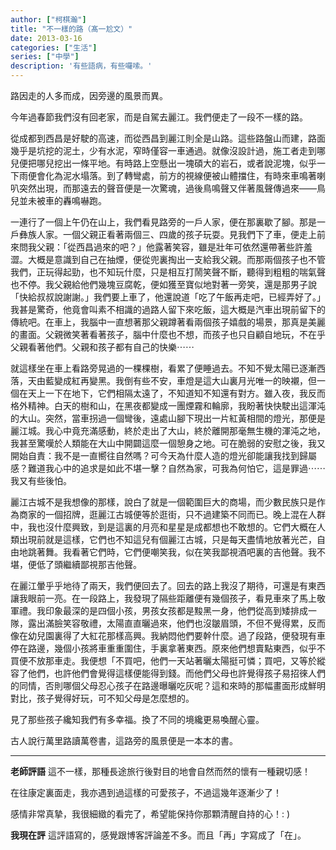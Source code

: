 ```yaml
---
author: ["柯棋瀚"]
title: "不一樣的路（髙一尬文）"
date: 2013-03-16
categories: ["生活"]
series: ["中學"]
description: '有些語病，有些囉嗦。'
---
```


路因走的人多而成，因旁邊的風景而異。

今年過春節我們沒有回老家，而是自駕去麗江。我們便走了一段不一樣的路。

從成都到西昌是好駛的高速，而從西昌到麗江則全是山路。這些路盤山而建，路面幾乎是坑挖的泥土，少有水泥，窄時僅容一車通過。就像沒設計過，施工者走到哪兒便把哪兒挖出一條平地。有時路上空懸出一塊碩大的岩石，或者說泥塊，似乎一下雨便會化為泥水塌落。到了轉彎處，前方的視線便被山體擋住，有時來車鳴著喇叭突然出現，而那遠去的聲音便是一次驚魂，過後鳥鳴聲又伴著風聲傳過來——鳥兒並未被車的轟鳴嚇跑。

一連行了一個上午仍在山上，我們看見路旁的一戶人家，便在那裏歇了腳。那是一戶彝族人家。一個父親正看著兩個三、四歲的孩子玩耍。見我們下了車，便走上前來問我父親：「從西昌過來的吧？」他露著笑容，雖是壯年可依然還帶著些許羞澀。大概是意識到自己在抽煙，便從兜裏掏出一支給我父親。而那兩個孩子也不管我們，正玩得起勁，也不知玩什麼，只是相互打鬧笑聲不斷，聽得到粗粗的喘氣聲也不停。我父親給他們幾塊豆腐乾，便如獲至寶似地對著一旁笑，還是那男子說「快給叔叔說謝謝。」我們要上車了，他還說道「吃了午飯再走吧，已經弄好了。」我甚是驚奇，他竟會叫素不相識的過路人留下來吃飯，這大概是汽車出現前留下的傳統吧。在車上，我腦中一直想著那父親蹲著看兩個孩子嬉戲的場景，那真是美麗的畫面。父親微笑著看著孩子，腦中什麼也不想，而孩子也只自顧自地玩，不在乎父親看著他們。父親和孩子都有自己的快樂⋯⋯

就這樣坐在車上看路旁晃過的一棵棵樹，看累了便睡過去。不知不覺太陽已逐漸西落，天由藍變成紅再變黑。我倒有些不安，車燈是這大山裏月光唯一的映襯，但一個在天上一下在地下，它們相隔太遠了，不知道知不知還有對方。雖入夜，我反而格外精神。白天的樹和山，在黑夜都變成一團煙霧和輪廓，我盼著快快駛出這渾沌的大山。突然，當車拐過一個彎後，遠處山腳下現出一片紅黃相間的燈光，那便是麗江城。我心中竟充滿感動，終於走出了大山，終於離開那毫無生機的渾沌之地，我甚至驚嘆於人類能在大山中開闢這麼一個憩身之地。可在脆弱的安慰之後，我又開始自責：我不是一直嚮往自然嗎？可今天為什麼人造的燈光卻能讓我找到歸屬感？難道我心中的追求是如此不堪一擊？自然為家，可我為何怕它，這是罪過⋯⋯我又有些後怕。

麗江古城不是我想像的那樣，說白了就是一個範圍巨大的商場，而少數民族只是作為商家的一個招牌，逛麗江古城便等於逛街，只不過建築不同而已。晚上混在人群中，我也沒什麼興致，到是這裏的月亮和星星是成都想也不敢想的。它們大概在人類出現前就是這樣，它們也不知這兒有個麗江古城，只是每天盡情地放著光芒，自由地跳著舞。我看著它們時，它們便嘲笑我，似在笑我鄙視酒吧裏的吉他聲。我不堪，便低了頭繼續鄙視那吉他聲。

在麗江暈乎乎地待了兩天，我們便回去了。回去的路上我沒了期待，可還是有東西讓我眼前一亮。在一段路上，我發現了隔些距離便有幾個孩子，看見車來了馬上敬軍禮。我印象最深的是四個小孩，男孩女孩都是黢黑一身，他們從高到矮排成一隊，露出滿臉笑容敬禮，太陽直直曬過來，他們也沒皺眉頭，不但不覺得累，反而像在幼兒園裏得了大紅花那樣高興。我納悶他們要幹什麼。過了段路，便發現有車停在路邊，幾個小孩將車重重圍住，手裏拿著東西。原來他們想賣點東西，似乎不買便不放那車走。我便想「不買吧，他們一天站著曬太陽挺可憐；買吧，又等於縱容了他們，也許他們會覺得這樣便能得到錢。而他們父母也許覺得孩子易招徠人們的同情，否則哪個父母忍心孩子在路邊曝曬吃灰呢？這和來時的那幅畫面形成鮮明對比，孩子覺得好玩，可不知父母是怎麼想的。

見了那些孩子纔知我們有多幸福。換了不同的境纔更易喚醒心靈。

古人說行萬里路讀萬卷書，這路旁的風景便是一本本的書。

---

**老師評語** 這不一樣，那種長途旅行後對目的地會自然而然的懷有一種親切感！

在往康定裏面走，我亦遇到過這樣的可愛孩子，不過這幾年逐漸少了！

感情非常真摯，我很細緻的看完了，希望能保持你那顆清醒自持的心！: )

**我現在評** 這評語寫的，感覺跟博客評論差不多。而且「再」字寫成了「在」。





























